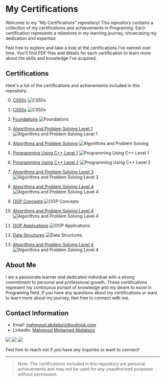 # My Certifications

Welcome to my "My Certifications" repository! This repository contains a collection of my certifications and achievements in Programing. Each certification represents a milestone in my learning journey, showcasing my dedication and expertise

Feel free to explore and take a look at the certifications I've earned over time. You'll find PDF files and details for each certification to learn more about the skills and knowledge I've acquired.

## Certifications

Here's a list of the certifications and achievements included in this repository:

0. [CS50x](./Certifications/codezilla/Fundamentals_of_Programming_certificate.pdf)
     ![CS50x](./Certifications/codezilla/1.jpg)

1. [CS50x](./Certifications/CS50x/CS50x.pdf)
     ![CS50x](./Certifications/CS50x/CS50x.jpg)

2. [Foundations](./Certifications/Foundations_Level_1/1.pdf)
     ![Foundations](./Certifications/Foundations_Level_1/1.jpg)

3. [Algorithms and Problem Solving Level 1](./Certifications/Algorithms_and_Problem-Solving_Level_1/1.pdf)
     ![Algorithms and Problem Solving Level 1](./Certifications/Algorithms_and_Problem-Solving_Level_1/1.jpg)

4. [Algorithms and Problem Solving](./Certifications/Algorithms_and_Problem-Solving_Level_1_sol/1.pdf)
     ![Algorithms and Problem Solving](./Certifications/Algorithms_and_Problem-Solving_Level_1_sol/1.jpg)

5. [Programming Using C++ Level 1](./Certifications/Programming_Using_Cpp_Level_1/1.pdf)
     ![Programming Using C++ Level 1](./Certifications/Programming_Using_Cpp_Level_1/1.jpg)

6. [Programming Using C++ Level 2](./Certifications/Programming_Using_Cpp_Level_2/1.pdf)
     ![Programming Using C++ Level 2](./Certifications/Programming_Using_Cpp_Level_2/1.jpg)

7. [Algorithms and Problem Solving Level 3](./Certifications/Algorithms_and_Problem-Solving_Level_2/1.pdf)
     ![Algorithms and Problem Solving Level 3](./Certifications/Algorithms_and_Problem-Solving_Level_2/1.jpg)

8. [Algorithms and Problem Solving Level 4](./Certifications/Algorithms_and_Problem-Solving_Level_3/1.pdf)
     ![Algorithms and Problem Solving Level 4](./Certifications/Algorithms_and_Problem-Solving_Level_3/1.jpg)

9. [OOP Concepts](./Certifications/OOP_Concepts/1.pdf)
     ![OOP Concepts](./Certifications/OOP_Concepts/1.jpg)

10. [Algorithms and Problem Solving Level 4](./Certifications/Algorithms_and_Problem-Solving_Level_4/1.pdf)
     ![Algorithms and Problem Solving Level 4](./Certifications/Algorithms_and_Problem-Solving_Level_4/1.jpg)

11. [OOP Applications](./Certifications/OOP_Applications/1.pdf)
     ![OOP Applications](./Certifications/OOP_Applications/1.jpg)

12. [Data Structures](./Certifications/Data_Structures/1.pdf)
     ![Data Structures](./Certifications/Data_Structures/1.jpg)

13. [Algorithms and Problem Solving Level 4](./Certifications/Algorithms_and_Problem-Solving_Level_5/1.pdf)
     ![Algorithms and Problem Solving Level 4](./Certifications/Algorithms_and_Problem-Solving_Level_5/1.jpg)

## About Me

I am a passionate learner and dedicated individual with a strong commitment to personal and professional growth. These certifications represent my continuous pursuit of knowledge and my desire to excel in Programing field. If you have any questions about my certifications or want to learn more about my journey, feel free to connect with me.

## Contact Information

- Email: mahmoud.abdalaziz@outlook.com
- LinkedIn: [Mahmoud Mohamed Abdalaziz](https://www.linkedin.com/in/mahmoud-mohamed-abd/)

<a href="https://linkedin.com/in/mahmoud-mohamed-abd" target="_blank"><img src="https://img.shields.io/badge/-Mahmoud%20Mohamed-0077B5?style=for-the-badge&logo=Linkedin&logoColor=white"/></a>
<a href="https://wa.link/nx3m8s" target="_blank"><img src="https://img.shields.io/badge/-Mahmoud%20Mohamed-0077B5?style=for-the-badge&logo=WhatsApp&logoColor=white"/></a>
<a href="https://t.me/mattar74" target="_blank"><img src="https://img.shields.io/badge/-Mahmoud%20Mohamed-0077B5?style=for-the-badge&logo=Telegram&logoColor=white"/></a>

Feel free to reach out if you have any inquiries or want to connect!

---
> Note: The certifications included in this repository are personal achievements and may not be used for any unauthorized purposes without permission.
